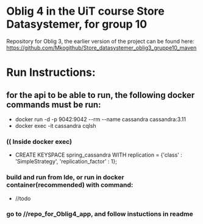 # Oblig 4 in the UiT course Store Datasystemer, for group 10


Repository for Oblig 3, the earlier version of the project can be found here: https://github.com/Mkogithub/Store_datasystemer_oblig3_gruppe10_maven


# Run Instructions:
## for the api to be able to run, the following docker commands must be run:
  - docker run -d -p 9042:9042 --rm --name cassandra  cassandra:3.11
  - docker exec -it cassandra cqlsh
  ### (( Inside docker exec)
  - CREATE KEYSPACE spring_cassandra WITH replication = {'class' : 'SimpleStrategy', 'replication_factor' : 1};
  
  ### build and run from Ide, or run in docker container(recommended) with command:
  - //todo
  
  ### go to //repo_for_Oblig4_app, and follow instuctions in readme
